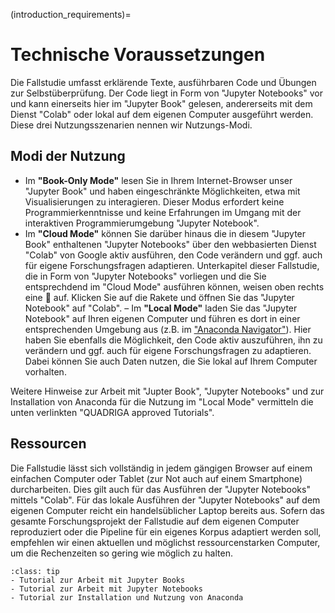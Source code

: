 (introduction_requirements)=
# Technische Voraussetzungen

Die Fallstudie umfasst erklärende Texte, ausführbaren Code und Übungen zur Selbstüberprüfung. Der Code liegt in Form von "Jupyter Notebooks" vor und kann einerseits hier im "Jupyter Book" gelesen, andererseits mit dem Dienst "Colab" oder lokal auf dem eigenen Computer ausgeführt werden. Diese drei Nutzungsszenarien nennen wir Nutzungs-Modi. 

## Modi der Nutzung
- Im **"Book-Only Mode"** lesen Sie in Ihrem Internet-Browser unser "Jupyter Book" und haben eingeschränkte Möglichkeiten, etwa mit Visualisierungen zu interagieren. Dieser Modus erfordert keine Programmierkenntnisse und keine Erfahrungen im Umgang mit der interaktiven Programmierumgebung "Jupyter Notebook".
- Im **"Cloud Mode"** können Sie darüber hinaus die in diesem "Jupyter Book" enthaltenen "Jupyter Notebooks" über den webbasierten Dienst "Colab" von Google aktiv ausführen, den Code verändern und ggf. auch für eigene Forschungsfragen adaptieren. Unterkapitel dieser Fallstudie, die in Form von "Jupyter Notebooks" vorliegen und die Sie entsprechdend im "Cloud Mode" ausführen können, weisen oben rechts eine 🚀 auf. Klicken Sie auf die Rakete und öffnen Sie das "Jupyter Notebook" auf "Colab".
– Im **"Local Mode"** laden Sie das "Jupyter Notebook" auf Ihren eigenen Computer und führen es dort in einer entsprechenden Umgebung aus (z.B. im ["Anaconda Navigator"](https://www.anaconda.com/products/navigator)). Hier haben Sie ebenfalls die Möglichkeit, den Code aktiv auszuführen, ihn zu verändern und ggf. auch für eigene Forschungsfragen zu adaptieren. Dabei können Sie auch Daten nutzen, die Sie lokal auf Ihrem Computer vorhalten.

Weitere Hinweise zur Arbeit mit "Jupter Book", "Jupyter Notebooks" und zur Installation von Anaconda für die Nutzung im "Local Mode" vermitteln die unten verlinkten "QUADRIGA approved Tutorials".

## Ressourcen
Die Fallstudie lässt sich vollständig in jedem gängigen Browser auf einem einfachen Computer oder Tablet (zur Not auch auf einem Smartphone) durcharbeiten. Dies gilt auch für das Ausführen der "Jupyter Notebooks" mittels "Colab". Für das lokale Ausführen der "Jupyter Notebooks" auf dem eigenen Computer reicht ein handelsüblicher Laptop bereits aus. Sofern das gesamte Forschungsprojekt der Fallstudie auf dem eigenen Computer reproduziert oder die Pipeline für ein eigenes Korpus adaptiert werden soll, empfehlen wir einen aktuellen und möglichst ressourcenstarken Computer, um die Rechenzeiten so gering wie möglich zu halten.


`````{admonition} Tutorials
:class: tip
- Tutorial zur Arbeit mit Jupyter Books
- Tutorial zur Arbeit mit Jupyter Notebooks 
- Tutorial zur Installation und Nutzung von Anaconda
`````
